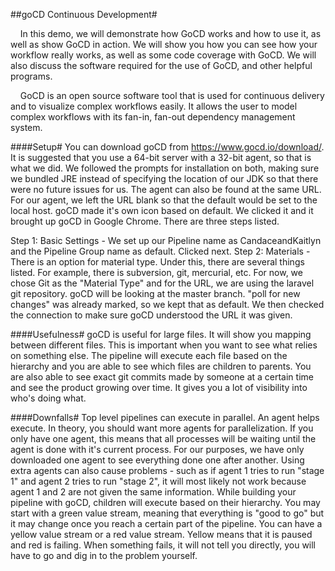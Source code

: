 ##goCD Continuous Development#


&nbsp; &nbsp; In this demo, we will demonstrate how GoCD works and how to use it, as well as show GoCD in action. We will show you how you can see how your workflow really works, as well as some code coverage with GoCD. We will also discuss the software required for the use of GoCD, and other helpful programs.

&nbsp; &nbsp; GoCD is an open source software tool that is used for continuous delivery and to visualize complex workflows easily. It allows the user to model complex workflows with its fan-in, fan-out dependency management system.



####Setup#
You can download goCD from https://www.gocd.io/download/. It is suggested that you use a 64-bit server with a 32-bit agent, so that is what we did.  We followed the prompts for installation on both, making sure we bundled JRE instead of specifying the location of our JDK so that there were no future issues for us. The agent can also be found at the same URL. For our agent, we left the URL blank so that the default would be set to the local host. goCD made it's own icon based on default. We clicked it and it brought up goCD in Google Chrome. There are three steps listed. 

Step 1: Basic Settings - We set up our Pipeline name as CandaceandKaitlyn and the Pipeline Group name as default. Clicked next.
Step 2: Materials - There is an option for material type. Under this, there are several things listed. For example, there is subversion, git, mercurial, etc. For now, we chose Git as the "Material Type" and for the URL, we are using the laravel git repository. goCD will be looking at the master branch. "poll for new changes" was already marked, so we kept that as default. We then checked the connection to make sure goCD understood the URL it was given.


####Usefulness#
goCD is useful for large files. It will show you mapping between different files. This is important when you want to see what relies on something else. The pipeline will execute each file based on the hierarchy and you are able to see which files are children to parents. You are also able to see exact git commits made by someone at a certain time and see the product growing over time.  It gives you a lot of visibility into  who's doing what.


####Downfalls#
Top level pipelines can execute in parallel. An agent helps execute. In theory, you should want more agents for parallelization. If you only have one agent, this means that all processes will be waiting until the agent is done with it's current process. For our purposes, we have only downloaded one agent to see everything done one after another. Using extra agents can also cause problems - such as if agent 1 tries to run "stage 1" and agent 2 tries to run "stage 2", it will most likely not work because agent 1 and 2 are not given the same information. While building your pipeline with goCD, children will execute based on their hierarchy. You may start with a green value stream, meaning that everything is "good to go" but it may change once you reach a certain part of the pipeline. You can have a yellow value stream or a red value stream. Yellow means that it is paused and red is failing. When something fails, it will not tell you directly, you will have to go and dig in to the problem yourself.

